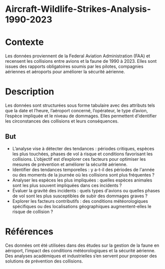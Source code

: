 # Aircraft-Wildlife-Strikes-Analysis-1990-2023
# Contexte
Les données proviennent de la Federal Aviation Administration (FAA) et recensent les collisions entre avions et la faune de 1990 à 2023. Elles sont issues des rapports obligatoires soumis par les pilotes, compagnies aériennes et aéroports pour améliorer la sécurité aérienne.
# Description
Les données sont structurées sous forme tabulaire avec des attributs tels que la date et l’heure, l’aéroport concerné, l’opérateur, le type d’avion, l’espèce impliquée et le niveau de dommages. Elles permettent d’identifier les circonstances des collisions et leurs conséquences.
## But
- L’analyse vise à détecter des tendances : périodes critiques, espèces les plus touchées, phases de vol à risque et conditions favorisant les collisions. L’objectif est d’explorer ces facteurs pour optimiser les mesures de prévention et améliorer la sécurité aérienne.
- Identifier des tendances temporelles : y a-t-il des périodes de l'année ou des moments de la journée où les collisions sont plus fréquentes ?
- Analyser les espèces les plus impliquées : quelles espèces animales sont les plus souvent impliquées dans ces incidents ?
- Évaluer la gravité des incidents : quels types d'avions ou quelles phases de vol sont les plus susceptibles de subir des dommages graves ?
- Explorer les facteurs contributifs : des conditions météorologiques spécifiques ou des localisations géographiques augmentent-elles le risque de collision ?
# Références
Ces données ont été utilisées dans des études sur la gestion de la faune en aéroport, l’impact des conditions météorologiques et la sécurité aérienne. Des analyses académiques et industrielles s’en servent pour proposer des solutions de prévention des collisions.

